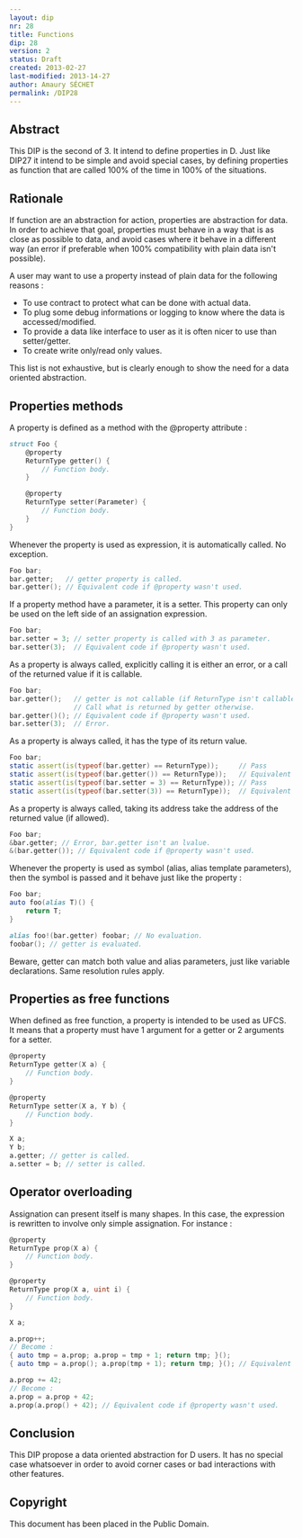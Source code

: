 ```yaml
---
layout: dip
nr: 28
title: Functions
dip: 28
version: 2
status: Draft
created: 2013-02-27
last-modified: 2013-14-27
author: Amaury SÉCHET
permalink: /DIP28
---
```


Abstract
--------

This DIP is the second of 3. It intend to define properties in D. Just
like DIP27 it intend to be simple and avoid special cases, by defining
properties as function that are called 100% of the time in 100% of the
situations.

Rationale
---------

If function are an abstraction for action, properties are abstraction
for data. In order to achieve that goal, properties must behave in a way
that is as close as possible to data, and avoid cases where it behave in
a different way (an error if preferable when 100% compatibility with
plain data isn't possible).

A user may want to use a property instead of plain data for the
following reasons :

-   To use contract to protect what can be done with actual data.
-   To plug some debug informations or logging to know where the data
    is accessed/modified.
-   To provide a data like interface to user as it is often nicer to use
    than setter/getter.
-   To create write only/read only values.

This list is not exhaustive, but is clearly enough to show the need for
a data oriented abstraction.

Properties methods
------------------

A property is defined as a method with the @property attribute :

```d
struct Foo {
    @property
    ReturnType getter() {
        // Function body.
    }

    @property
    ReturnType setter(Parameter) {
        // Function body.
    }
}
```

Whenever the property is used as expression, it is automatically called.
No exception.

```d
Foo bar;
bar.getter;   // getter property is called.
bar.getter(); // Equivalent code if @property wasn't used.
```

If a property method have a parameter, it is a setter. This property can
only be used on the left side of an assignation expression.

```d
Foo bar;
bar.setter = 3; // setter property is called with 3 as parameter.
bar.setter(3);  // Equivalent code if @property wasn't used.
```

As a property is always called, explicitly calling it is either an
error, or a call of the returned value if it is callable.

```d
Foo bar;
bar.getter();   // getter is not callable (if ReturnType isn't callable).
                // Call what is returned by getter otherwise.
bar.getter()(); // Equivalent code if @property wasn't used.
bar.setter(3);  // Error.
```

As a property is always called, it has the type of its return value.

```d
Foo bar;
static assert(is(typeof(bar.getter) == ReturnType));     // Pass
static assert(is(typeof(bar.getter()) == ReturnType));   // Equivalent code if @property wasn't used.
static assert(is(typeof(bar.setter = 3) == ReturnType)); // Pass
static assert(is(typeof(bar.setter(3)) == ReturnType));  // Equivalent code if @property wasn't used.
```

As a property is always called, taking its address take the address of
the returned value (if allowed).

```d
Foo bar;
&bar.getter; // Error, bar.getter isn't an lvalue.
&(bar.getter()); // Equivalent code if @property wasn't used.
```

Whenever the property is used as symbol (alias, alias template
parameters), then the symbol is passed and it behave just like the
property :

```d
Foo bar;
auto foo(alias T)() {
    return T;
}

alias foo!(bar.getter) foobar; // No evaluation.
foobar(); // getter is evaluated.
```

Beware, getter can match both value and alias parameters, just like
variable declarations. Same resolution rules apply.

Properties as free functions
----------------------------

When defined as free function, a property is intended to be used as
UFCS. It means that a property must have 1 argument for a getter or 2
arguments for a setter.

```d
@property
ReturnType getter(X a) {
    // Function body.
}

@property
ReturnType setter(X a, Y b) {
    // Function body.
}

X a;
Y b;
a.getter; // getter is called.
a.setter = b; // setter is called.
```

Operator overloading
--------------------

Assignation can present itself is many shapes. In this case, the
expression is rewritten to involve only simple assignation. For instance
:

```d
@property
ReturnType prop(X a) {
    // Function body.
}

@property
ReturnType prop(X a, uint i) {
    // Function body.
}

X a;

a.prop++;
// Become :
{ auto tmp = a.prop; a.prop = tmp + 1; return tmp; }();
{ auto tmp = a.prop(); a.prop(tmp + 1); return tmp; }(); // Equivalent code if @property wasn't used.

a.prop += 42;
// Become :
a.prop = a.prop + 42;
a.prop(a.prop() + 42); // Equivalent code if @property wasn't used.
```

Conclusion
----------

This DIP propose a data oriented abstraction for D users. It has no
special case whatsoever in order to avoid corner cases or bad
interactions with other features.

Copyright
---------

This document has been placed in the Public Domain.
